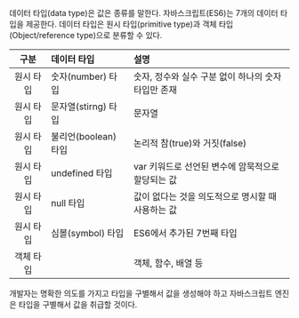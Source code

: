 데이터 타입(data type)은 값은 종류를 말한다.
자바스크립트(ES6)는 7개의 데이터 타입을 제공한다.
데이터 타입은 원시 타입(primitive type)과 객체 타입(Object/reference type)으로 분류할 수 있다.

|구분|데이터 타입|설명|
|:----:|:----|:------|
|원시 타입|숫자(number) 타입|숫자, 정수와 실수 구분 없이 하나의 숫자 타입만 존재|
|원시 타입|문자열(stirng) 타입|문자열|
|원시 타입|불리언(boolean) 타입|논리적 참(true)와 거짓(false)|
|원시 타입|undefined 타입|var 키워드로 선언된 변수에 암묵적으로 할당되는 값|
|원시 타입|null 타입|값이 없다는 것을 의도적으로 명시할 때 사용하는 값|
|원시 타입|심볼(symbol) 타입|ES6에서 추가된 7번째 타입|
|객체 타입||객체, 함수, 배열 등|

개발자는 명확한 의도를 가지고 타입을 구별해서 값을 생성해야 하고 자바스크립트 엔진은 타입을 구별해서 값을 취급할 것이다.